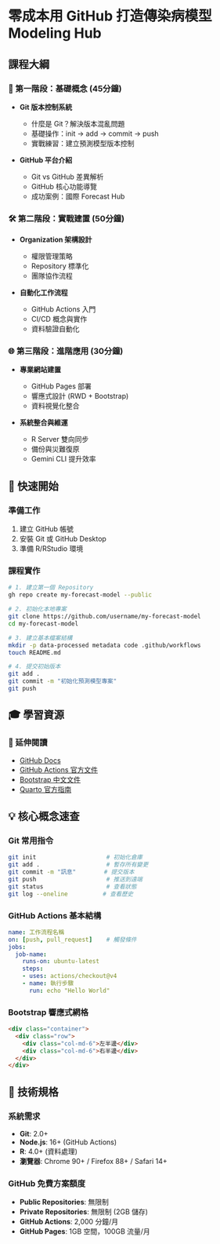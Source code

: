 # 零成本用 GitHub 打造傳染病模型 Modeling Hub

## 課程大綱

### 🔧 第一階段：基礎概念 (45分鐘)
- **Git 版本控制系統**
  - 什麼是 Git？解決版本混亂問題
  - 基礎操作：init → add → commit → push
  - 實戰練習：建立預測模型版本控制

- **GitHub 平台介紹**
  - Git vs GitHub 差異解析
  - GitHub 核心功能導覽
  - 成功案例：國際 Forecast Hub

### 🛠️ 第二階段：實戰建置 (50分鐘)
- **Organization 架構設計**
  - 權限管理策略
  - Repository 標準化
  - 團隊協作流程

- **自動化工作流程**
  - GitHub Actions 入門
  - CI/CD 概念與實作
  - 資料驗證自動化

### 🌐 第三階段：進階應用 (30分鐘)
- **專業網站建置**
  - GitHub Pages 部署
  - 響應式設計 (RWD + Bootstrap)
  - 資料視覺化整合

- **系統整合與維運**
  - R Server 雙向同步
  - 備份與災難復原
  - Gemini CLI 提升效率

## 🚀 快速開始

### 準備工作
1. 建立 GitHub 帳號
2. 安裝 Git 或 GitHub Desktop
3. 準備 R/RStudio 環境

### 課程實作
```bash
# 1. 建立第一個 Repository
gh repo create my-forecast-model --public

# 2. 初始化本地專案
git clone https://github.com/username/my-forecast-model
cd my-forecast-model

# 3. 建立基本檔案結構
mkdir -p data-processed metadata code .github/workflows
touch README.md

# 4. 提交初始版本
git add .
git commit -m "初始化預測模型專案"
git push
```

## 🎓 學習資源

### 📖 延伸閱讀
- [GitHub Docs](https://docs.github.com)
- [GitHub Actions 官方文件](https://docs.github.com/actions)
- [Bootstrap 中文文件](https://bootstrap5.hexschool.com/)
- [Quarto 官方指南](https://quarto.org/docs/guide/)


## 💡 核心概念速查

### Git 常用指令
```bash
git init                    # 初始化倉庫
git add .                   # 暫存所有變更
git commit -m "訊息"        # 提交版本
git push                    # 推送到遠端
git status                  # 查看狀態
git log --oneline          # 查看歷史
```

### GitHub Actions 基本結構
```yaml
name: 工作流程名稱
on: [push, pull_request]    # 觸發條件
jobs:
  job-name:
    runs-on: ubuntu-latest
    steps:
    - uses: actions/checkout@v4
    - name: 執行步驟
      run: echo "Hello World"
```

### Bootstrap 響應式網格
```html
<div class="container">
  <div class="row">
    <div class="col-md-6">左半邊</div>
    <div class="col-md-6">右半邊</div>
  </div>
</div>
```

## 🔧 技術規格

### 系統需求
- **Git**: 2.0+ 
- **Node.js**: 16+ (GitHub Actions)
- **R**: 4.0+ (資料處理)
- **瀏覽器**: Chrome 90+ / Firefox 88+ / Safari 14+

### GitHub 免費方案額度
- **Public Repositories**: 無限制
- **Private Repositories**: 無限制 (2GB 儲存)
- **GitHub Actions**: 2,000 分鐘/月
- **GitHub Pages**: 1GB 空間，100GB 流量/月

